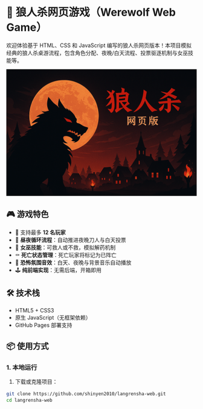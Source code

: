 # 🐺 狼人杀网页游戏（Werewolf Web Game）

欢迎体验基于 HTML、CSS 和 JavaScript 编写的狼人杀网页版本！本项目模拟经典的狼人杀桌游流程，包含角色分配、夜晚/白天流程、投票驱逐机制与女巫技能等。

![封面图](cover.jpg)

## 🎮 游戏特色

- 🧍 支持最多 **12 名玩家**
- 🌙 **昼夜循环流程**：自动推进夜晚刀人与白天投票
- 🧪 **女巫技能**：可救人或不救，模拟解药机制
- ⚰️ **死亡状态管理**：死亡玩家将标记为已阵亡
- 👻 **恐怖氛围音效**：白天、夜晚与背景音乐自动播放
- 🕹️ **纯前端实现**：无需后端，开箱即用

## 🛠️ 技术栈

- HTML5 + CSS3
- 原生 JavaScript（无框架依赖）
- GitHub Pages 部署支持

## 📦 使用方式

### 1. 本地运行

1. 下载或克隆项目：

```bash
git clone https://github.com/shinyen2010/langrensha-web.git
cd langrensha-web
